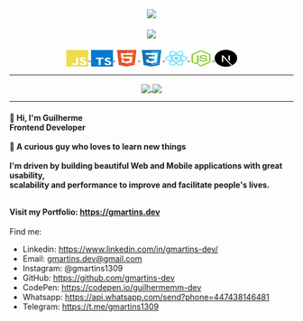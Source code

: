 

<div align="center">
  <a href="#">
  <img src="https://images2.imgbox.com/ae/e8/W7QmciDO_o.png"/>

</div>
<br>
  <div align="center">
   <a href="https://www.linkedin.com/in/gmartins-dev/" target="_blank"><img src="https://img.shields.io/badge/-LinkedIn-%230077B5?style=for-the-badge&logo=linkedin&logoColor=white" target="_blank"></a>
  </div>

 <div style="display: inline_block", align="center"><br>
   <a href="#">
  <img align="center" alt="Js" height="30" width="40" src="https://raw.githubusercontent.com/devicons/devicon/master/icons/javascript/javascript-plain.svg">
  <img align="center" alt="Ts" height="30" width="40" src="https://raw.githubusercontent.com/devicons/devicon/master/icons/typescript/typescript-plain.svg">
  <img align="center" alt="HTML" height="30" width="40" src="https://raw.githubusercontent.com/devicons/devicon/master/icons/html5/html5-original.svg">
  <img align="center" alt="CSS" height="30" width="40" src="https://raw.githubusercontent.com/devicons/devicon/master/icons/css3/css3-original.svg">
  <img align="center" alt="React" height="30" width="40" src="https://raw.githubusercontent.com/devicons/devicon/master/icons/react/react-original.svg">
  <img align="center" alt="Node" height="30" width="40" src="https://raw.githubusercontent.com/devicons/devicon/master/icons/nodejs/nodejs-original.svg">
  <img align="center" alt="Next" height="30" width="40" src="https://raw.githubusercontent.com/devicons/devicon/master/icons/nextjs/nextjs-original.svg">
 </div>

  
<hr>

 <div style="display: inline_block", align="center">
  <a href="#">
  <img align="center" height="140"  src="https://github-readme-stats.vercel.app/api?username=gmartins-dev&hide=stars,prs,issues&count_private=true&show_icons=true&theme=tokyonight&border_radius=15px">
   </a>
  <a href="#">
 <img align="center" height="140" src="https://github-readme-stats.vercel.app/api/top-langs/?username=gmartins-dev&theme=tokyonight&border_radius=15px&layout=compact">
  </a>
</div>


<hr>

<h4>👋 Hi, I'm Guilherme <br>
Frontend Developer <br><br>
 👀 A curious guy who loves to learn new things <br><br>
I'm driven by building beautiful Web and Mobile applications with great usability,<br>
scalability and performance to improve and facilitate people's lives.<br><br>

Visit my Portfolio: https://gmartins.dev </h4>

Find me:

- Linkedin: https://www.linkedin.com/in/gmartins-dev/
- Email: gmartins.dev@gmail.com
- Instagram: @gmartins1309
- GitHub: https://github.com/gmartins-dev
- CodePen: https://codepen.io/guilhermemm-dev
- Whatsapp: https://api.whatsapp.com/send?phone=447438146481
- Telegram: https://t.me/gmartins1309


<!---
gmartins-dev/gmartins-dev is a ✨ special ✨ repository because its `README.md` (this file) appears on your GitHub profile.
You can click the Preview link to take a look at your changes.
--->
